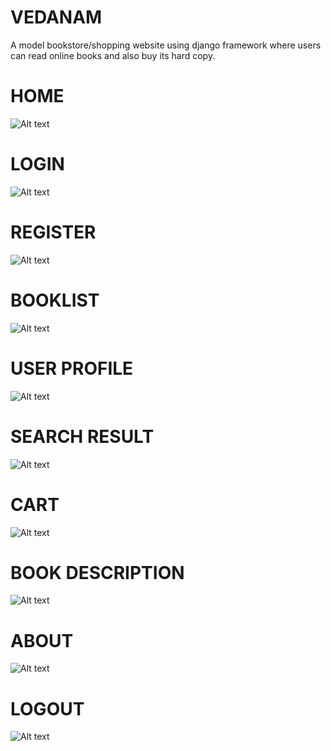 # VEDANAM
A model bookstore/shopping website using django framework where users can read online books and also buy its hard copy.

  # HOME
![Alt text](/Screenshots/Screenshot(7).png?raw=true "Home Page")

  # LOGIN
![Alt text](/Screenshots/Screenshot(8).png?raw=true "Login ")

  # REGISTER
![Alt text](/Screenshots/Screenshot(6).png?raw=true "Register")

  # BOOKLIST
![Alt text](/Screenshots/Screenshot(9).png?raw=true "Booklist")

  # USER PROFILE
![Alt text](/Screenshots/Screenshot(1).png?raw=true "User Profile")

  # SEARCH RESULT
![Alt text](/Screenshots/Screenshot(2).png?raw=true "Search result")

  # CART
![Alt text](/Screenshots/Screenshot(4).png?raw=true "Cart")

  # BOOK DESCRIPTION
![Alt text](/Screenshots/Screenshot(10).png?raw=true "Book Detail")

  # ABOUT
![Alt text](/Screenshots/Screenshot(3).png?raw=true "About")

  # LOGOUT
![Alt text](/Screenshots/Screenshot(5).png?raw=true "Logout")
